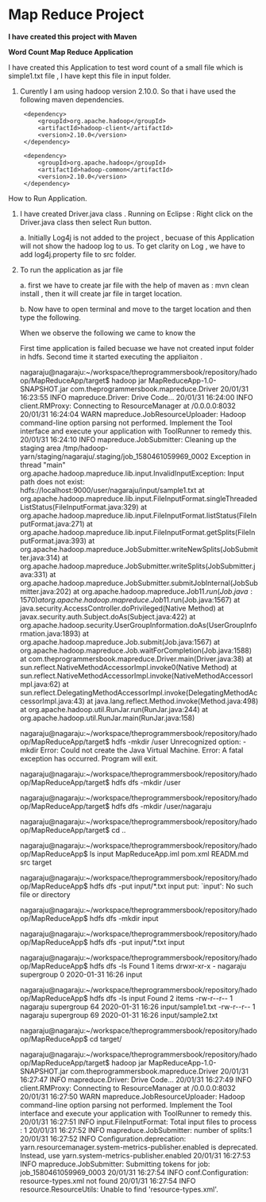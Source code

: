 # Map Reduce Project
**I have created this project with Maven**

**Word Count Map Reduce Application**

I have created this Application to test word count of a small file 
which is simple1.txt file , I have kept this file in input folder.

1. Curently I am using hadoop version 2.10.0.
So that i have used the following maven dependencies.

        <dependency>
            <groupId>org.apache.hadoop</groupId>
            <artifactId>hadoop-client</artifactId>
            <version>2.10.0</version>
        </dependency>

        <dependency>
            <groupId>org.apache.hadoop</groupId>
            <artifactId>hadoop-common</artifactId>
            <version>2.10.0</version>
        </dependency>

How to Run Application.
1. I have created Driver.java class .
Running on Eclipse : Right click on the Driver.java class then select Run button.

    a. Initially  Log4j is not added to the project , becuase of this Application will not show 
    the hadoop log to us.
    To get clarity on Log , we have to add log4j.property file to src folder.

2. To run the application as jar file
    
    a. first we have to create jar file with the help of maven 
    as :  mvn clean install , then it will create jar file in target location.
    
    b. Now have to open terminal and move to the target location and then type the following.
    
    When we observe the following we came to know the 
     
     First time application is failed becuase we have not created input folder in hdfs.
     Second time it started executing the appliaiton .
     
    
    nagaraju@nagaraju:~/workspace/theprogrammersbook/repository/hadoop/MapReduceApp/target$ hadoop jar MapReduceApp-1.0-SNAPSHOT.jar com.theprogrammersbook.mapreduce.Driver
    20/01/31 16:23:55 INFO mapreduce.Driver: Drive Code...
    20/01/31 16:24:00 INFO client.RMProxy: Connecting to ResourceManager at /0.0.0.0:8032
    20/01/31 16:24:04 WARN mapreduce.JobResourceUploader: Hadoop command-line option parsing not performed. Implement the Tool interface and execute your application with ToolRunner to remedy this.
    20/01/31 16:24:10 INFO mapreduce.JobSubmitter: Cleaning up the staging area /tmp/hadoop-yarn/staging/nagaraju/.staging/job_1580461059969_0002
    Exception in thread "main" org.apache.hadoop.mapreduce.lib.input.InvalidInputException: Input path does not exist: hdfs://localhost:9000/user/nagaraju/input/sample1.txt
    	at org.apache.hadoop.mapreduce.lib.input.FileInputFormat.singleThreadedListStatus(FileInputFormat.java:329)
    	at org.apache.hadoop.mapreduce.lib.input.FileInputFormat.listStatus(FileInputFormat.java:271)
    	at org.apache.hadoop.mapreduce.lib.input.FileInputFormat.getSplits(FileInputFormat.java:393)
    	at org.apache.hadoop.mapreduce.JobSubmitter.writeNewSplits(JobSubmitter.java:314)
    	at org.apache.hadoop.mapreduce.JobSubmitter.writeSplits(JobSubmitter.java:331)
    	at org.apache.hadoop.mapreduce.JobSubmitter.submitJobInternal(JobSubmitter.java:202)
    	at org.apache.hadoop.mapreduce.Job$11.run(Job.java:1570)
    	at org.apache.hadoop.mapreduce.Job$11.run(Job.java:1567)
    	at java.security.AccessController.doPrivileged(Native Method)
    	at javax.security.auth.Subject.doAs(Subject.java:422)
    	at org.apache.hadoop.security.UserGroupInformation.doAs(UserGroupInformation.java:1893)
    	at org.apache.hadoop.mapreduce.Job.submit(Job.java:1567)
    	at org.apache.hadoop.mapreduce.Job.waitForCompletion(Job.java:1588)
    	at com.theprogrammersbook.mapreduce.Driver.main(Driver.java:38)
    	at sun.reflect.NativeMethodAccessorImpl.invoke0(Native Method)
    	at sun.reflect.NativeMethodAccessorImpl.invoke(NativeMethodAccessorImpl.java:62)
    	at sun.reflect.DelegatingMethodAccessorImpl.invoke(DelegatingMethodAccessorImpl.java:43)
    	at java.lang.reflect.Method.invoke(Method.java:498)
    	at org.apache.hadoop.util.RunJar.run(RunJar.java:244)
    	at org.apache.hadoop.util.RunJar.main(RunJar.java:158)
    
    nagaraju@nagaraju:~/workspace/theprogrammersbook/repository/hadoop/MapReduceApp/target$ hdfs -mkdir /user
    Unrecognized option: -mkdir
    Error: Could not create the Java Virtual Machine.
    Error: A fatal exception has occurred. Program will exit.
    
    nagaraju@nagaraju:~/workspace/theprogrammersbook/repository/hadoop/MapReduceApp/target$ hdfs dfs -mkdir /user
    
    nagaraju@nagaraju:~/workspace/theprogrammersbook/repository/hadoop/MapReduceApp/target$ hdfs dfs -mkdir /user/nagaraju
    
    nagaraju@nagaraju:~/workspace/theprogrammersbook/repository/hadoop/MapReduceApp/target$ cd ..
    
    nagaraju@nagaraju:~/workspace/theprogrammersbook/repository/hadoop/MapReduceApp$ ls
    input  MapReduceApp.iml  pom.xml  READM.md  src  target
    
    nagaraju@nagaraju:~/workspace/theprogrammersbook/repository/hadoop/MapReduceApp$ hdfs dfs -put input/*.txt input
    put: `input': No such file or directory
    
    nagaraju@nagaraju:~/workspace/theprogrammersbook/repository/hadoop/MapReduceApp$ hdfs dfs -mkdir input
    
    nagaraju@nagaraju:~/workspace/theprogrammersbook/repository/hadoop/MapReduceApp$ hdfs dfs -put input/*.txt input
    
    nagaraju@nagaraju:~/workspace/theprogrammersbook/repository/hadoop/MapReduceApp$ hdfs dfs -ls
    Found 1 items
    drwxr-xr-x   - nagaraju supergroup          0 2020-01-31 16:26 input
    
    nagaraju@nagaraju:~/workspace/theprogrammersbook/repository/hadoop/MapReduceApp$ hdfs dfs -ls input
    Found 2 items
    -rw-r--r--   1 nagaraju supergroup         64 2020-01-31 16:26 input/sample1.txt
    -rw-r--r--   1 nagaraju supergroup         69 2020-01-31 16:26 input/sample2.txt
    
    nagaraju@nagaraju:~/workspace/theprogrammersbook/repository/hadoop/MapReduceApp$ cd target/
    
    nagaraju@nagaraju:~/workspace/theprogrammersbook/repository/hadoop/MapReduceApp/target$ hadoop jar MapReduceApp-1.0-SNAPSHOT.jar com.theprogrammersbook.mapreduce.Driver
    20/01/31 16:27:47 INFO mapreduce.Driver: Drive Code...
    20/01/31 16:27:49 INFO client.RMProxy: Connecting to ResourceManager at /0.0.0.0:8032
    20/01/31 16:27:50 WARN mapreduce.JobResourceUploader: Hadoop command-line option parsing not performed. Implement the Tool interface and execute your application with ToolRunner to remedy this.
    20/01/31 16:27:51 INFO input.FileInputFormat: Total input files to process : 1
    20/01/31 16:27:52 INFO mapreduce.JobSubmitter: number of splits:1
    20/01/31 16:27:52 INFO Configuration.deprecation: yarn.resourcemanager.system-metrics-publisher.enabled is deprecated. Instead, use yarn.system-metrics-publisher.enabled
    20/01/31 16:27:53 INFO mapreduce.JobSubmitter: Submitting tokens for job: job_1580461059969_0003
    20/01/31 16:27:54 INFO conf.Configuration: resource-types.xml not found
    20/01/31 16:27:54 INFO resource.ResourceUtils: Unable to find 'resource-types.xml'.


